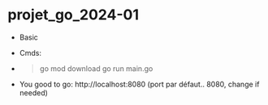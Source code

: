 # projet_go_2024-01

- Basic

- Cmds:
- > go mod download
  > go run main.go
- You good to go: http://localhost:8080
(port par défaut.. 8080, change if needed)
